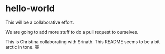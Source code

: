 # hello-world

This will be a collaborative effort.


We are going to add more stuff to do a pull request to ourselves.


This is Christina collaborating with Srinath. This README seems to be a bit arctic in tone. :smiley_cat: 
